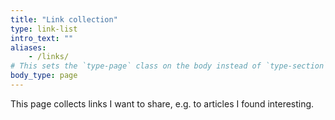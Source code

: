 ```yaml
---
title: "Link collection"
type: link-list
intro_text: ""
aliases:
    - /links/
# This sets the `type-page` class on the body instead of `type-section`.
body_type: page
---
```


This page collects links I want to share, e.g. to articles I found interesting.